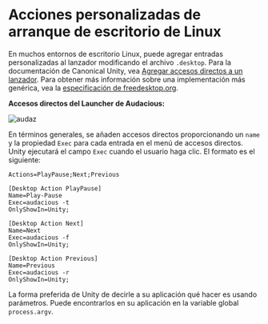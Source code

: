 # Acciones personalizadas de arranque de escritorio de Linux

En muchos entornos de escritorio Linux, puede agregar entradas personalizadas al lanzador modificando el archivo `.desktop`. Para la documentación de Canonical Unity, vea [Agregar accesos directos a un lanzador](https://help.ubuntu.com/community/UnityLaunchersAndDesktopFiles#Adding_shortcuts_to_a_launcher). Para obtener más información sobre una implementación más genérica, vea la [especificación de freedesktop.org](https://specifications.freedesktop.org/desktop-entry-spec/1.1/ar01s11.html).

__Accesos directos del Launcher de Audacious:__

![audaz](https://help.ubuntu.com/community/UnityLaunchersAndDesktopFiles?action=AttachFile&do=get&target=shortcuts.png)

En términos generales, se añaden accesos directos proporcionando un `name` y la propiedad `Exec` para cada entrada en el menú de accesos directos. Unity ejecutará el campo `Exec` cuando el usuario haga clic. El formato es el siguiente:

```text
Actions=PlayPause;Next;Previous

[Desktop Action PlayPause]
Name=Play-Pause
Exec=audacious -t
OnlyShowIn=Unity;

[Desktop Action Next]
Name=Next
Exec=audacious -f
OnlyShowIn=Unity;

[Desktop Action Previous]
Name=Previous
Exec=audacious -r
OnlyShowIn=Unity;
```

La forma preferida de Unity de decirle a su aplicación qué hacer es usando parámetros. Puede encontrarlos en su aplicación en la variable global `process.argv`.
